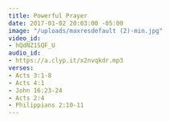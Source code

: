 ```yaml
---
title: Powerful Prayer
date: 2017-01-02 20:03:00 -05:00
image: "/uploads/maxresdefault (2)-min.jpg"
video_id:
- hQdNZ1SQF_U
audio_id:
- https://a.clyp.it/x2nvqkdr.mp3
verses:
- Acts 3:1-8
- Acts 4:1
- John 16:23-24
- Acts 2:4
- Philippians 2:10-11
---
```


